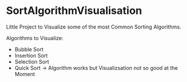 ﻿# SortAlgorithmVisualisation
 
 Little Project to Visualize some of the most Common Sorting Algorithms.
 
Algorithms to Visualize:
- Bubble Sort
- Insertion Sort
- Selection Sort
- Quick Sort -> Algorithm works but Visualizsation not so good at the Moment

